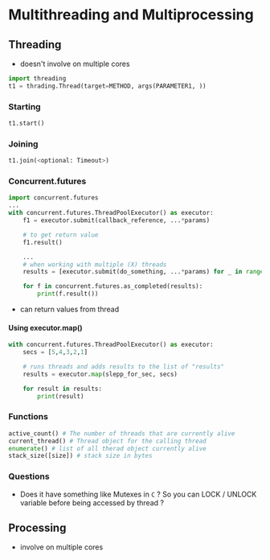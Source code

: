 # Multithreading and Multiprocessing

## Threading
- doesn't involve on multiple cores

```py
import threading
t1 = thrading.Thread(target=METHOD, args(PARAMETER1, ))
```

### Starting
```py
t1.start()
```

### Joining
```py
t1.join(<optional: Timeout>)
```

### Concurrent.futures
```py
import concurrent.futures
...
with concurrent.futures.ThreadPoolExecutor() as executor:
    f1 = executor.submit(callback_reference, ...*params)

    # to get return value
    f1.result()

    ...
    # when working with multiple (X) threads
    results = [executor.submit(do_something, ...*params) for _ in range(10)]

    for f in concurrent.futures.as_completed(results):
        print(f.result())
```
- can return values from thread

#### Using executor.map()
```py
with concurrent.futures.ThreadPoolExecutor() as executor:
    secs = [5,4,3,2,1]

    # runs threads and adds results to the list of "results"
    results = executor.map(slepp_for_sec, secs)

    for result in results:
        print(result)
```

### Functions
```py
active_count() # The number of threads that are currently alive 
current_thread() # Thread object for the calling thread
enumerate() # list of all therad object currently alive 
stack_size([size]) # stack size in bytes
```

### Questions
- Does it have something like Mutexes in `C` ? So you can LOCK / UNLOCK variable before being accessed by thread ?

## Processing
- involve on multiple cores